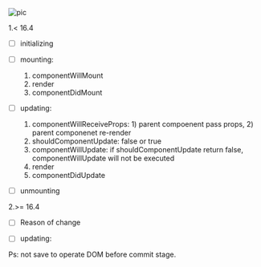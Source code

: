 
  ![pic](lifecylce1.png)

1.< 16.4
  - [ ] initializing
  - [ ] mounting:
    1. componentWillMount
    2. render
    3. componentDidMount
  - [ ] updating: 
      1. componentWillReceiveProps: 1) parent compoenent pass props, 2) parent componenet re-render
      2. shouldComponentUpdate: false or true
      3. componentWillUpdate: if shouldComponentUpdate return false, componentWillUpdate will not be executed 
      4. render
      5. componentDidUpdate
  - [ ] unmounting
  
  
  2.>= 16.4
  - [ ] Reason of change
  - [ ] updating:
  
  
  Ps: not save to operate DOM before commit stage.

